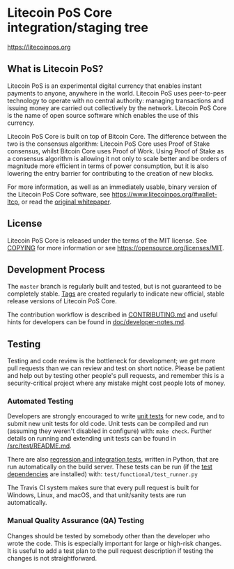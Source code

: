 Litecoin PoS Core integration/staging tree
=====================================

https://litecoinpos.org

What is Litecoin PoS?
----------------

Litecoin PoS is an experimental digital currency that enables instant payments to
anyone, anywhere in the world. Litecoin PoS uses peer-to-peer technology to operate
with no central authority: managing transactions and issuing money are carried
out collectively by the network. Litecoin PoS Core is the name of open source
software which enables the use of this currency.

Litecoin PoS Core is built on top of Bitcoin Core. The difference between the two
is the consensus algorithm: Litecoin PoS Core uses Proof of Stake consensus, whilst
Bitcoin Core uses Proof of Work. Using Proof of Stake as a consensus algorithm is
allowing it not only to scale better and be orders of magnitude more efficient in
terms of power consumption, but it is also lowering the entry barrier for contributing
to the creation of new blocks.

For more information, as well as an immediately usable, binary version of
the Litecoin PoS Core software, see https://www.litecoinpos.org/#wallet-ltcp, or read the
[original whitepaper](https://www.litecoinpos.org/WhitePaperLTCP.pdf).

License
-------

Litecoin PoS Core is released under the terms of the MIT license. See [COPYING](COPYING) for more
information or see https://opensource.org/licenses/MIT.

Development Process
-------------------

The `master` branch is regularly built and tested, but is not guaranteed to be
completely stable. [Tags](https://github.com/litecoin-pos/litecoin-pos/tags) are created
regularly to indicate new official, stable release versions of Litecoin PoS Core.

The contribution workflow is described in [CONTRIBUTING.md](CONTRIBUTING.md)
and useful hints for developers can be found in [doc/developer-notes.md](doc/developer-notes.md).

Testing
-------

Testing and code review is the bottleneck for development; we get more pull
requests than we can review and test on short notice. Please be patient and help out by testing
other people's pull requests, and remember this is a security-critical project where any mistake might cost people
lots of money.

### Automated Testing

Developers are strongly encouraged to write [unit tests](src/test/README.md) for new code, and to
submit new unit tests for old code. Unit tests can be compiled and run
(assuming they weren't disabled in configure) with: `make check`. Further details on running
and extending unit tests can be found in [/src/test/README.md](/src/test/README.md).

There are also [regression and integration tests](/test), written
in Python, that are run automatically on the build server.
These tests can be run (if the [test dependencies](/test) are installed) with: `test/functional/test_runner.py`

The Travis CI system makes sure that every pull request is built for Windows, Linux, and macOS, and that unit/sanity tests are run automatically.

### Manual Quality Assurance (QA) Testing

Changes should be tested by somebody other than the developer who wrote the
code. This is especially important for large or high-risk changes. It is useful
to add a test plan to the pull request description if testing the changes is
not straightforward.
